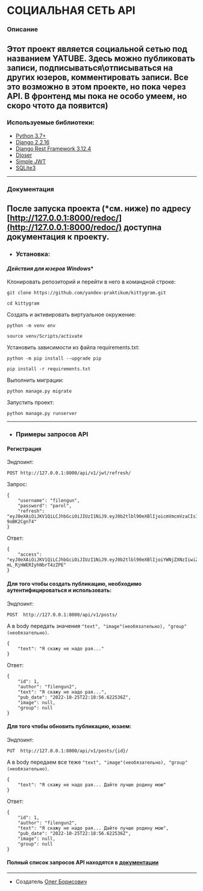 # СОЦИАЛЬНАЯ СЕТЬ API
### Описание
Этот проект является социальной сетью под названием YATUBE. Здесь можно публиковать записи, подписываться\отписываться на других юзеров, комментировать записи. Все это возможно в этом проекте, но пока через API. В фронтенд мы пока не особо умеем, но скоро чтото да появится)
------------------------------------------------------------
### Используемые библиотеки:
- [Python 3.7+](https://www.python.org/)
- [Django 2.2.16](https://www.djangoproject.com)
- [Django Rest Framework 3.12.4](https://www.django-rest-framework.org)
- [Djoser](https://djoser.readthedocs.io/en/latest/getting_started.html)
- [Simple JWT](https://django-rest-framework-simplejwt.readthedocs.io/en/latest/)
- [SQLite3](https://www.sqlite.org/index.html)
------------------------------------------------------------
### Документация
После запуска проекта (*см. ниже) по адресу [http://127.0.0.1:8000/redoc/](http://127.0.0.1:8000/redoc/) доступна документация к проекту.
------------------------------------------------------------
- ### Установка:
#### *Действия для юзеров Windows**

Клонировать репозиторий и перейти в него в командной строке:
```
git clone https://github.com/yandex-praktikum/kittygram.git
```
```
cd kittygram
```
Cоздать и активировать виртуальное окружение:
```
python -m venv env
```
```
source venv/Scripts/activate
```
Установить зависимости из файла requirements.txt:
```
python -m pip install --upgrade pip
```
```
pip install -r requirements.txt
```
Выполнить миграции:
```
python manage.py migrate
```
Запустить проект:
```
python manage.py runserver
```
------------------------------------------------------------
- ### Примеры запросов API
#### Регистрация
Эндпоинт: 
```
POST http://127.0.0.1:8000/api/v1/jwt/refresh/
```
Запрос:
```
{
    "username": "filengun",
    "password": "parol",
    "refresh": "eyJ0eXAiOiJKV1QiLCJhbGciOiJIUzI1NiJ9.eyJ0b2tlbl90eXBlIjoicmVmcmVzaCIsImV4cCI6MTY2NjgxODkyMCwianRpIjoiMWYwMmQzNmQ2ODk1NGU1ZDljMzViYWZkYTE2MzMwOWUiLCJ1c2VyX2lkIjoyfQ.gHKBSRI93L8iHLf919FrFOWyo4khfXYY-9oBK2CgnT4"
}
```
Ответ:
```
{
    "access": "eyJ0eXAiOiJKV1QiLCJhbGciOiJIUzI1NiJ9.eyJ0b2tlbl90eXBlIjoiYWNjZXNzIiwiZXhwIjoxNjc1Mzc1ODEyLCJqdGkiOiIxNjVlNTBiMzBhNjc0YzZiOTQyZGM4Nzk3NjE1YmM0YiIsInVzZXJfaWQiOjJ9.TTUx5YFR9QsqZkE6t0ryR-mL_RjHWERIyhNbrT4zZPE"
}
```

#### Для того чтобы создать публикацию, необходимо аутентифицироваться и использовать:
Эндпоинт:
```
POST  http://127.0.0.1:8000/api/v1/posts/
```
А в body передать значения `"text", "image"(необязательно), "group"(необязательно)`.
```
{
    "text": "Я скажу не надо рая..."
}
```
Ответ:
```
{
    "id": 1,
    "author": "filengun2",
    "text": "Я скажу не надо рая...",
    "pub_date": "2022-10-25T22:18:56.622536Z",
    "image": null,
    "group": null
}
```
#### Для того чтобы обновить публикацию, юзаем:
Эндпоинт:
```
PUT  http://127.0.0.1:8000/api/v1/posts/{id}/
```
А в body передаем все теже `"text", "image"(необязательно), "group"(необязательно)`.
```
{
    "text": "Я скажу не надо рая... Дайте лучше родину мою"
}
```
Ответ:
```
{
    "id": 1,
    "author": "filengun2",
    "text": "Я скажу не надо рая... Дайте лучше родину мою",
    "pub_date": "2022-10-25T22:18:56.622536Z",
    "image": null,
    "group": null
}
```
#### Полный список запросов API находятся в [документации](#документация)
------------------------------------------------------------
- Создатель [Олег Борисович](https://github.com/Filengun)
